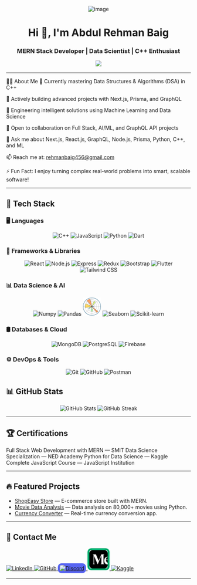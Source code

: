 <p align='center'>
<img width="100%" height="450vh" alt="image" src="https://github.com/user-attachments/assets/dd987f88-0e57-4046-97c7-35719c268dcb" /></p>

<h1 align="center">Hi 👋, I'm Abdul Rehman Baig</h1>
<h3 align="center">MERN Stack Developer | Data Scientist | C++ Enthusiast</h3>

<p align="center">
  <img src="https://readme-typing-svg.herokuapp.com?color=%2336BCF7&size=24&center=true&vCenter=true&lines=Passionate+Developer;MERN+Stack+Engineer;Data+Science+Explorer;C%2B%2B+DSA+Lover" />
</p>

---

👨‍💻 About Me
🔭 Currently mastering Data Structures & Algorithms (DSA) in C++

🚀 Actively building advanced projects with Next.js, Prisma, and GraphQL

🤖 Engineering intelligent solutions using Machine Learning and Data Science

🤝 Open to collaboration on Full Stack, AI/ML, and GraphQL API projects

💬 Ask me about Next.js, React.js, GraphQL, Node.js, Prisma, Python, C++, and ML

📫 Reach me at: rehmanbaig456@gmail.com

⚡ Fun Fact: I enjoy turning complex real-world problems into smart, scalable software!

---

## 🚀 Tech Stack

### 🖥 Languages

<p align="center">
  <img src="https://cdn.jsdelivr.net/gh/devicons/devicon/icons/cplusplus/cplusplus-original.svg" alt="C++" width="50" height="50"/>
  <img src="https://cdn.jsdelivr.net/gh/devicons/devicon/icons/javascript/javascript-original.svg" alt="JavaScript" width="50" height="50"/>
  <img src="https://cdn.jsdelivr.net/gh/devicons/devicon/icons/python/python-original.svg" alt="Python" width="50" height="50"/>
  <img src="https://cdn.jsdelivr.net/gh/devicons/devicon/icons/dart/dart-original.svg" alt="Dart" width="50" height="50"/>
</p>

### 🧰 Frameworks & Libraries

<p align="center">
  <img src="https://cdn.jsdelivr.net/gh/devicons/devicon/icons/react/react-original.svg" alt="React" width="50" height="50"/>
  <img src="https://cdn.jsdelivr.net/gh/devicons/devicon/icons/nodejs/nodejs-original.svg" alt="Node.js" width="50" height="50"/>
  <img src="https://cdn.jsdelivr.net/gh/devicons/devicon/icons/express/express-original.svg" alt="Express" width="50" height="50"/>
  <img src="https://cdn.jsdelivr.net/gh/devicons/devicon/icons/redux/redux-original.svg" alt="Redux" width="50" height="50"/>
  <img src="https://cdn.jsdelivr.net/gh/devicons/devicon/icons/bootstrap/bootstrap-original.svg" alt="Bootstrap" width="50" height="50"/>
  <img src="https://cdn.jsdelivr.net/gh/devicons/devicon/icons/flutter/flutter-original.svg" alt="Flutter" width="50" height="50"/>
<img src="https://www.vectorlogo.zone/logos/tailwindcss/tailwindcss-icon.svg" alt="Tailwind CSS" width="50" height="50"/>

</p>

### 📊 Data Science & AI

<p align="center">
  <img src="https://cdn.jsdelivr.net/gh/devicons/devicon/icons/numpy/numpy-original.svg" alt="Numpy" width="50" height="50"/>
  <img src="https://cdn.jsdelivr.net/gh/devicons/devicon/icons/pandas/pandas-original.svg" alt="Pandas" width="50" height="50"/>
  <img src="https://raw.githubusercontent.com/devicons/devicon/master/icons/matplotlib/matplotlib-original.svg" alt="Matplotlib" width="50" height="50"/>
  <img src="https://seaborn.pydata.org/_static/logo-wide-lightbg.svg" alt="Seaborn" width="100" height="50"/>
<img src="https://upload.wikimedia.org/wikipedia/commons/0/05/Scikit_learn_logo_small.svg" alt="Scikit-learn" width="50" height="50"/>

</p>

### 🛢 Databases & Cloud

<p align="center">
  <img src="https://cdn.jsdelivr.net/gh/devicons/devicon/icons/mongodb/mongodb-original.svg" alt="MongoDB" width="50" height="50"/>
<img src="https://cdn.jsdelivr.net/gh/devicons/devicon/icons/postgresql/postgresql-original.svg" alt="PostgreSQL" width="50" height="50"/>
  <img src="https://www.vectorlogo.zone/logos/firebase/firebase-icon.svg" alt="Firebase" width="50" height="50"/>
</p>

### ⚙ DevOps & Tools

<p align="center">
  <img src="https://cdn.jsdelivr.net/gh/devicons/devicon/icons/git/git-original.svg" alt="Git" width="50" height="50"/>
  <img src="https://cdn.jsdelivr.net/gh/devicons/devicon/icons/github/github-original.svg" alt="GitHub" width="50" height="50"/>
  <img src="https://cdn.jsdelivr.net/gh/devicons/devicon/icons/postman/postman-original.svg" alt="Postman" width="50" height="50"/>
</p>



## 📊 GitHub Stats

<p align="center">
  <img src="https://github-readme-stats.vercel.app/api?username=abdulrehmanbaig384&show_icons=true&theme=radical" alt="GitHub Stats" />
  <img src="https://github-readme-streak-stats.herokuapp.com/?user=abdulrehmanbaig384&theme=radical" alt="GitHub Streak" />
</p>

---

## 🏆 Certifications

Full Stack Web Development with MERN — SMIT
Data Science Specialization — NED Academy
Python for Data Science — Kaggle
Complete JavaScript Course — JavaScript Institution

---

## 🔥 Featured Projects

- [ShopEasy Store](https://github.com/AbdulRehmanBaig384/ShopEase-Store) — E-commerce store built with MERN.
- [Movie Data Analysis](https://github.com/AbdulRehmanBaig384/Movie-data-Analysis) — Data analysis on 80,000+ movies using Python.
- [Currency Converter](https://github.com/AbdulRehmanBaig384/Foreign-Exchange-Converter) — Real-time currency conversion app.

---


## 📩 Contact Me

<a href="linkedin.com/in/abdul-rehman-baig-" target="_blank">
  <img src="https://cdn.jsdelivr.net/gh/devicons/devicon/icons/linkedin/linkedin-original.svg" alt="LinkedIn" width="50" height="50"/>
</a>

<a href="https://github.com/AbdulRehmanBaig384" target="_blank">
  <img src="https://cdn.jsdelivr.net/gh/devicons/devicon/icons/github/github-original.svg" alt="GitHub" width="50" height="50"/>
</a>

<a href="https://discord.com/users/yourid" target="_blank">
  <img src="https://raw.githubusercontent.com/simple-icons/simple-icons/develop/icons/discord.svg" alt="Discord" width="50" height="50" style="background-color:#5865F2; padding:5px; border-radius:10px;"/>
</a>

<a href="https://medium.com/@rehmanbaig456" target="_blank">
  <img src="https://raw.githubusercontent.com/simple-icons/simple-icons/develop/icons/medium.svg" alt="Medium" width="50" height="50" style="background-color:#00ab6c; padding:5px; border-radius:10px;"/>
</a>

<a href="https://kaggle.com/yourusername" target="_blank">
  <img src="https://cdn.jsdelivr.net/gh/devicons/devicon/icons/kaggle/kaggle-original.svg" alt="Kaggle" width="50" height="50"/>
</a>

---
